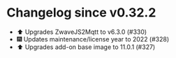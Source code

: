 # Changelog since v0.32.2
- ⬆️ Upgrades ZwaveJS2Mqtt to v6.3.0 (#330) 
- 🎆 Updates maintenance/license year to 2022 (#328) 
- ⬆️ Upgrades add-on base image to 11.0.1 (#327) 
